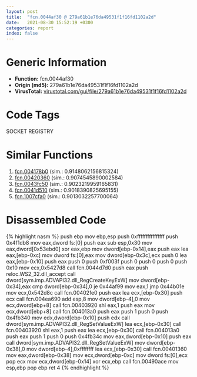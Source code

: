 ```yaml
---
layout: post
title:  "fcn.0044af30 @ 279a61b1e76da49531f1f16fd1102a2d"
date:   2021-08-30 15:52:19 +0300
categories: report
index: false
---
```


# Generic Information
- **Function:** fcn.0044af30
- **Origin (md5):** 279a61b1e76da49531f1f16fd1102a2d
- **VirusTotal:** [virustotal.com/gui/file/279a61b1e76da49531f1f16fd1102a2d][virustotal_ref]

# Code Tags
<span class="tag" id="SOCKET">SOCKET</span>
<span class="tag" id="REGISTRY">REGISTRY</span>


# Similar Functions

1. [fcn.004178b0][similar_1_ref] (sim.: 0.9148062156815324)
2. [fcn.00420360][similar_2_ref] (sim.: 0.9074545890002584)
3. [fcn.0043fc50][similar_3_ref] (sim.: 0.9023219959165831)
4. [fcn.0041d510][similar_4_ref] (sim.: 0.9018390825695155)
5. [fcn.1007cfa0][similar_5_ref] (sim.: 0.9013032257700064)


# Disassembled Code

{% highlight nasm %}
push ebp
mov ebp,esp
push 0xffffffffffffffff
push 0x4f1db8
mov eax,dword fs:[0]
push eax
sub esp,0x30
mov eax,dword[0x53ebd0]
xor eax,ebp
mov dword[ebp-0x14],eax
push eax
lea eax,[ebp-0xc]
mov dword fs:[0],eax
mov dword[ebp-0x3c],ecx
push 0
lea eax,[ebp-0x10]
push eax
push 0
push 0xf003f
push 0
push 0
push 0
push 0x10
mov ecx,0x5427d8
call fcn.0044d7d0
push eax
push reloc.WS2_32.dll_accept
call dword[sym.imp.ADVAPI32.dll_RegCreateKeyExW]
mov dword[ebp-0x34],eax
cmp dword[ebp-0x34],0
je 0x44af99
mov eax,1
jmp 0x44b01e
mov ecx,0x542d8c
call fcn.00402fe0
push eax
lea ecx,[ebp-0x30]
push ecx
call fcn.004ea690
add esp,8
mov dword[ebp-4],0
mov ecx,dword[ebp+8]
call fcn.00403920
shl eax,1
push eax
mov ecx,dword[ebp+8]
call fcn.004013a0
push eax
push 1
push 0
push 0x4fb340
mov edx,dword[ebp-0x10]
push edx
call dword[sym.imp.ADVAPI32.dll_RegSetValueExW]
lea ecx,[ebp-0x30]
call fcn.00403920
shl eax,1
push eax
lea ecx,[ebp-0x30]
call fcn.004013a0
push eax
push 1
push 0
push 0x4fb34c
mov eax,dword[ebp-0x10]
push eax
call dword[sym.imp.ADVAPI32.dll_RegSetValueExW]
mov dword[ebp-0x38],0
mov dword[ebp-4],0xffffffff
lea ecx,[ebp-0x30]
call fcn.00401360
mov eax,dword[ebp-0x38]
mov ecx,dword[ebp-0xc]
mov dword fs:[0],ecx
pop ecx
mov ecx,dword[ebp-0x14]
xor ecx,ebp
call fcn.00490ace
mov esp,ebp
pop ebp
ret 4
{% endhighlight %}


[similar_1_ref]: /report/fcn.004178b0@c60344b51fa39a329b92557d24ff7670
[similar_2_ref]: /report/fcn.00420360@c60344b51fa39a329b92557d24ff7670
[similar_3_ref]: /report/fcn.0043fc50@c60344b51fa39a329b92557d24ff7670
[similar_4_ref]: /report/fcn.0041d510@c60344b51fa39a329b92557d24ff7670
[similar_5_ref]: /report/fcn.1007cfa0@a0ac129ff3ea4c0dfa9529c259a9502c
[virustotal_ref]: https://www.virustotal.com/gui/file/279a61b1e76da49531f1f16fd1102a2d